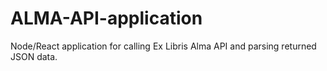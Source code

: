 # ALMA-API-application
Node/React application for calling Ex Libris Alma API and parsing returned JSON data.
